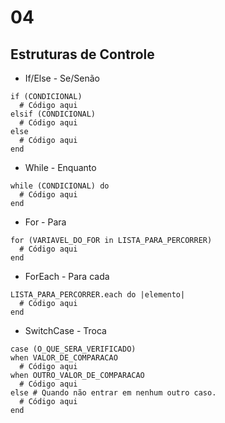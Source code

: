 # 04

## Estruturas de Controle

- If/Else - Se/Senão
```
if (CONDICIONAL)
  # Código aqui
elsif (CONDICIONAL)
  # Código aqui
else
  # Código aqui
end
```
- While - Enquanto
```
while (CONDICIONAL) do
  # Código aqui
end
```
- For - Para
```
for (VARIAVEL_DO_FOR in LISTA_PARA_PERCORRER)
  # Código aqui
end
```
- ForEach - Para cada
```
LISTA_PARA_PERCORRER.each do |elemento|
  # Código aqui
end
```
- SwitchCase - Troca
```
case (O_QUE_SERA_VERIFICADO)
when VALOR_DE_COMPARACAO
  # Código aqui
when OUTRO_VALOR_DE_COMPARACAO
  # Código aqui
else # Quando não entrar em nenhum outro caso.
  # Código aqui
end
```
